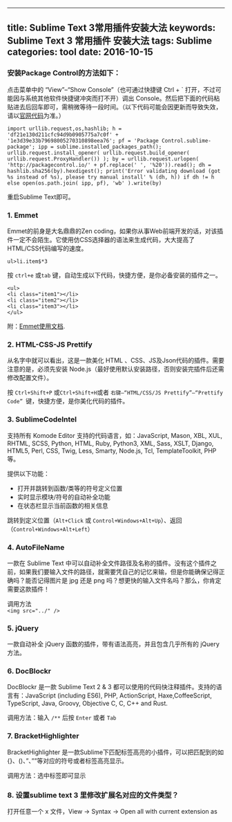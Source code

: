 
---
title: Sublime Text 3常用插件安装大法
keywords:  Sublime Text 3 常用插件 安装大法
tags: Sublime
categories: tool
date: 2016-10-15
---
### 安装Package Control的方法如下：

点击菜单中的 “View”–“Show Console”（也可通过快捷键 Ctrl + ` 打开，不过可能因与系统其他软件快捷键冲突而打不开）调出 Console。然后把下面的代码粘贴进去后回车即可，需稍微等待一段时间。（以下代码可能会因更新而导致失效，请以[官网代码](https://packagecontrol.io/installation#st3)为准。）

    import urllib.request,os,hashlib; h = 'df21e130d211cfc94d9b0905775a7c0f' + '1e3d39e33b79698005270310898eea76'; pf = 'Package Control.sublime-package'; ipp = sublime.installed_packages_path(); urllib.request.install_opener( urllib.request.build_opener( urllib.request.ProxyHandler()) ); by = urllib.request.urlopen( 'http://packagecontrol.io/' + pf.replace(' ', '%20')).read(); dh = hashlib.sha256(by).hexdigest(); print('Error validating download (got %s instead of %s), please try manual install' % (dh, h)) if dh != h else open(os.path.join( ipp, pf), 'wb' ).write(by)

重启Sublime Text即可。

<!--more-->

### 1. Emmet
Emmet的前身是大名鼎鼎的Zen coding，如果你从事Web前端开发的话，对该插件一定不会陌生。它使用仿CSS选择器的语法来生成代码，大大提高了HTML/CSS代码编写的速度。

    ul>li.item$*3

按 `ctrl+e` 或`tab` 键，自动生成以下代码，快捷方便，是你必备安装的插件之一。

    <ul>
	<li class="item1"></li>
	<li class="item2"></li>
	<li class="item3"></li>
	</ul>

附：[Emmet使用文档](http://docs.emmet.io/).

### 2. HTML-CSS-JS Prettify

从名字中就可以看出，这是一款美化 HTML 、CSS、JS及Json代码的插件。需要注意的是，必须先安装 Node.js（最好使用默认安装路径，否则安装完插件后还需修改配置文件）。

按 `Ctrl+Shift+P` 或`Ctrl+Shift+H`或者 `右键–“HTML/CSS/JS Prettify”–“Prettify Code” `键，快捷方便，是你美化代码的插件。

### 3. Sublime​Code​Intel

支持所有 Komode Editor 支持的代码语言，如：JavaScript, Mason, XBL, XUL, RHTML, SCSS, Python, HTML, Ruby, Python3, XML, Sass, XSLT, Django, HTML5, Perl, CSS, Twig, Less, Smarty, Node.js, Tcl, TemplateToolkit, PHP等。

提供以下功能：

* 打开并跳转到函数/类等的符号定义位置
* 实时显示模块/符号的自动补全功能
* 在状态栏显示当前函数的相关信息

跳转到定义位置（`Alt+Click` 或 `Control+Windows+Alt+Up`）、返回（`Control+Windows+Alt+Left`）

### 4. AutoFileName

一款在 Sublime Text 中可以自动补全文件路径及名称的插件。没有这个插件之前，如果我们要输入文件的路径，就需要凭自己的记忆来输，但是你能确保记得正确吗？能否记得图片是 jpg 还是 png 吗？想更快的输入文件名吗？那么，你肯定需要这款插件！

调用方法	
		`<img src="../" />`


### 5. jQuery
一款自动补全 jQuery 函数的插件，带有语法高亮，并且包含几乎所有的 jQuery 方法。

### 6. DocBlockr
DocBlockr 是一款 Sublime Text 2 & 3 都可以使用的代码快注释插件。支持的语言有：JavaScript (including ES6), PHP, ActionScript, Haxe,CoffeeScript, TypeScript, Java, Groovy, Objective C, C, C++ and Rust.

调用方法：输入 `/**` 后按 `Enter` 或者 `Tab`

### 7. BracketHighlighter

BracketHighlighter 是一款Sublime下匹配标签高亮的小插件，可以把匹配到的如 {}、()、”、””等对应的符号或者标签高亮显示。

调用方法：选中标签即可显示


### 8. 设置sublime text 3 里修改扩展名对应的文件类型？

打开任意一个 x 文件，View -> Syntax -> Open all with current extension as